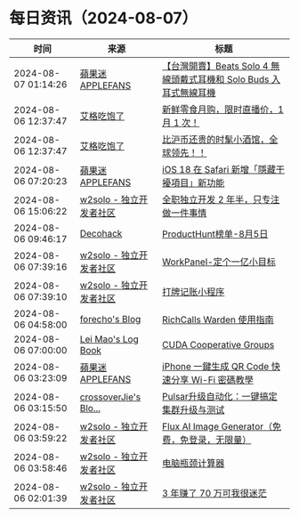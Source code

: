 ﻿# 每日资讯（2024-08-07）

|时间|来源|标题|
|---|---|---|
|2024-08-07 01:14:26|[蘋果迷 APPLEFANS](https://applefans.today/feed/)|[【台灣開賣】Beats Solo 4 無線頭戴式耳機和 Solo Buds 入耳式無線耳機](https://applefans.today/2024-08-beats-solo-4-solo-buds-tw-lanuch/)|
|2024-08-06 12:37:47|[艾格吃饱了](https://feedpress.me/wx-aigechibaole)|[新鲜零食月购，限时直播价，1 月 1 次！](http://mp.weixin.qq.com/s?__biz=MjM5NTYxODQyMA%3D%3D&mid=2653457138&idx=2&sn=26c9c01941214fbda31ed5337f27130b)|
|2024-08-06 12:37:47|[艾格吃饱了](https://feedpress.me/wx-aigechibaole)|[比沪币还贵的时髦小酒馆，全球领先！！](http://mp.weixin.qq.com/s?__biz=MjM5NTYxODQyMA%3D%3D&mid=2653457138&idx=1&sn=0eabaf7f7becb622ba26c2cab2004915)|
|2024-08-06 07:20:23|[蘋果迷 APPLEFANS](https://applefans.today/feed/)|[iOS 18 在 Safari 新增「隱藏干擾項目」新功能](https://applefans.today/2024-08-ios-18-safari-distraction-control/)|
|2024-08-06 15:06:22|[w2solo - 独立开发者社区](https://w2solo.com/topics/feed)|[全职独立开发 2 年半，只专注做一件事情](https://w2solo.com/topics/4889)|
|2024-08-06 09:46:17|[Decohack](https://www.decohack.com/feed)|[ProductHunt榜单-8月5日](https://decohack.com/producthunt-daily-24-08-05/)|
|2024-08-06 07:39:16|[w2solo - 独立开发者社区](https://w2solo.com/topics/feed)|[WorkPanel-定个一亿小目标](https://w2solo.com/topics/4888)|
|2024-08-06 07:39:10|[w2solo - 独立开发者社区](https://w2solo.com/topics/feed)|[打牌记账小程序](https://w2solo.com/topics/4887)|
|2024-08-06 04:58:00|[forecho's Blog](https://blog.forecho.com/atom.xml)|[RichCalls Warden 使用指南](https://blog.forecho.com/use-richcalls-warden.html)|
|2024-08-06 07:00:00|[Lei Mao's Log Book](https://leimao.github.io/atom.xml)|[CUDA Cooperative Groups](https://leimao.github.io/blog/CUDA-Cooperative-Groups/)|
|2024-08-06 03:23:09|[蘋果迷 APPLEFANS](https://applefans.today/feed/)|[iPhone 一鍵生成 QR Code 快速分享 Wi-Fi 密碼教學](https://applefans.today/2024-ios-18-iphone-use-qr-code-share-wifi-password/)|
|2024-08-06 03:15:50|[crossoverJie's Blo...](https://crossoverjie.top/atom.xml)|[Pulsar升级自动化：一键搞定集群升级与测试](http://crossoverjie.top/2024/08/06/ob/Pulsar%20test%20framework/)|
|2024-08-06 03:59:22|[w2solo - 独立开发者社区](https://w2solo.com/topics/feed)|[Flux AI Image Generator（免费，免登录，无限量）](https://w2solo.com/topics/4886)|
|2024-08-06 03:58:46|[w2solo - 独立开发者社区](https://w2solo.com/topics/feed)|[电脑瓶颈计算器](https://w2solo.com/topics/4885)|
|2024-08-06 02:01:39|[w2solo - 独立开发者社区](https://w2solo.com/topics/feed)|[3 年赚了 70 万可我很迷茫](https://w2solo.com/topics/4884)|

